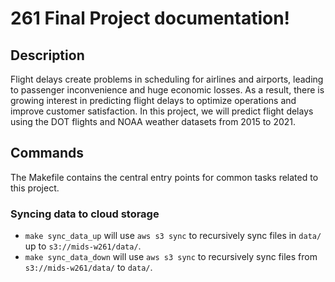 # 261 Final Project documentation!

## Description

Flight delays create problems in scheduling for airlines and airports, leading to passenger inconvenience and huge economic losses. As a result, there is growing interest in predicting flight delays to optimize operations and improve customer satisfaction. In this project, we will predict flight delays using the DOT flights and NOAA weather datasets from 2015 to 2021.

## Commands

The Makefile contains the central entry points for common tasks related to this project.

### Syncing data to cloud storage

* `make sync_data_up` will use `aws s3 sync` to recursively sync files in `data/` up to `s3://mids-w261/data/`.
* `make sync_data_down` will use `aws s3 sync` to recursively sync files from `s3://mids-w261/data/` to `data/`.


